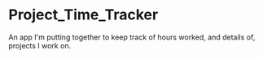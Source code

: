 # Project_Time_Tracker
An app I'm putting together to keep track of hours worked, and details of, projects I work on.
